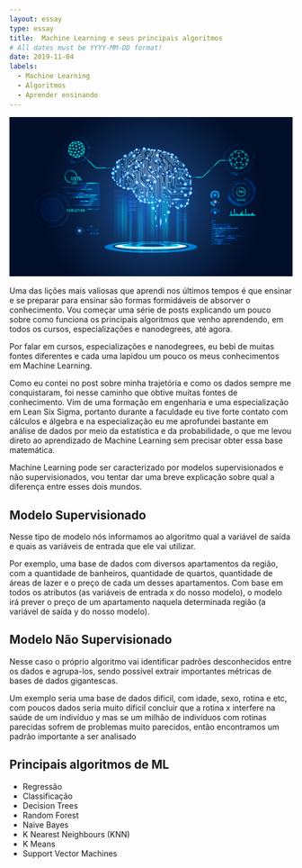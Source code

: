```yaml
---
layout: essay
type: essay
title:  Machine Learning e seus principais algoritmos
# All dates must be YYYY-MM-DD format!
date: 2019-11-04
labels:
  - Machine Learning
  - Algoritmos
  - Aprender ensinando
---
```


<img class="ui fluid image" src="../images/ML_logo.jpg">
<p>Uma das lições mais valiosas que aprendi nos últimos tempos é que ensinar e se preparar para ensinar são formas 
formidáveis de absorver o conhecimento. Vou começar uma série de posts explicando um pouco sobre como funciona os principais algoritmos que venho aprendendo, em todos os cursos, especializações e nanodegrees, até agora.</p>

<p>Por falar em cursos, especializações e nanodegrees, eu bebi de muitas fontes diferentes e cada uma lapidou um pouco 
os meus conhecimentos em Machine Learning.</p>

<p>Como eu contei no post sobre minha trajetória e como os dados sempre me conquistaram, foi nesse caminho que obtive muitas 
fontes de conhecimento. Vim de uma formação em engenharia e uma especialização em Lean Six Sigma, portanto durante a faculdade eu tive forte contato com cálculos e álgebra e na especialização eu me aprofundei bastante em análise de dados por meio da estatística e da probabilidade, o que me levou direto ao aprendizado de Machine Learning sem precisar obter essa base matemática.</p>

<p>Machine Learning pode ser caracterizado por modelos supervisionados e não supervisionados, vou tentar dar uma breve explicação sobre qual a diferença entre esses dois mundos.</p>

## Modelo Supervisionado
 
<p>Nesse tipo de modelo nós informamos ao algoritmo qual a variável de saída e quais as variáveis de entrada que ele vai utilizar. </p>
<p>Por exemplo, uma base de dados com diversos apartamentos da região, com a quantidade de banheiros, quantidade de quartos, quantidade de áreas de lazer e o preço de cada um desses apartamentos. Com base em todos os atributos (as variáveis de entrada x do nosso modelo), o modelo irá prever o preço de um apartamento naquela determinada região (a variável de saída y do nosso modelo).</p>

## Modelo Não Supervisionado

<p>Nesse caso o próprio algoritmo vai identificar padrões desconhecidos entre os dados e agrupa-los, sendo possível extrair importantes métricas de bases de dados gigantescas. </p>
<p>Um exemplo seria uma base de dados difícil, com idade, sexo, rotina e etc, com poucos dados seria muito dificil concluir que a rotina x interfere na saúde de um indivíduo y mas se um milhão de indivíduos com rotinas parecidas sofrem de problemas muito parecidos, então encontramos um padrão importante a ser analisado</p>


## Principais algoritmos de ML


* Regressão
* Classificação
* Decision Trees
* Random Forest
* Naive Bayes
* K Nearest Neighbours (KNN)
* K Means
* Support Vector Machines



